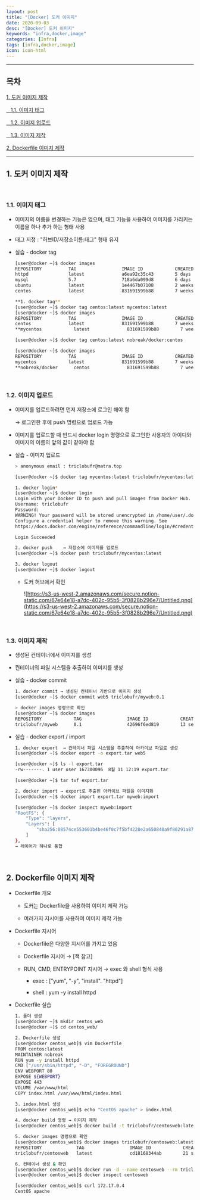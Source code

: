```yaml
---
layout: post
title: "[Docker] 도커 이미지"
date: 2020-09-03
desc: "[Docker] 도커 이미지"
keywords: "infra,docker,image"
categories: [Infra]
tags: [infra,docker,image]
icon: icon-html
---
```




---

## 목차

[1. 도커 이미지 제작](#list1)

[&nbsp;&nbsp; 1.1. 이미지 태그](#list1_1)

[&nbsp;&nbsp; 1.2. 이미지 업로드](#list1_2)

[&nbsp;&nbsp; 1.3. 이미지 제작](#list1_3)

[2. Dockerfile 이미지 제작](#list2)

---

## **1. 도커 이미지 제작**   <a name="list1"></a>

<br>

### **1.1. 이미지 태그** <a name="list1_1"></a>

- 이미지의 이름을 변경하는 기능은 없으며, 태그 기능을 사용하여 이미지를 가리키는 이름을 하나 추가 하는 형태 사용

- 태그 지정 : "허브ID/저장소이름:태그" 형태 유지

- 실습 - docker tag

    ```bash
    [user@docker ~]$ docker images
    REPOSITORY          TAG                 IMAGE ID            CREATED             SIZE
    httpd               latest              a6ea92c35c43        5 days ago          166MB
    mysql               5.7                 718a6da099d8        6 days ago          448MB
    ubuntu              latest              1e4467b07108        2 weeks ago         73.9MB
    centos              latest              831691599b88        7 weeks ago         215MB

    **1. docker tag**
    [user@docker ~]$ docker tag centos:latest mycentos:latest
    [user@docker ~]$ docker images
    REPOSITORY          TAG                 IMAGE ID            CREATED             SIZE
    centos              latest              831691599b88        7 weeks ago         215MB
    **mycentos            latest              831691599b88        7 weeks ago         215MB** 

    [user@docker ~]$ docker tag centos:latest nobreak/docker:centos 

    [user@docker ~]$ docker images
    REPOSITORY          TAG                 IMAGE ID            CREATED             SIZE
    mycentos            latest              831691599b88        7 weeks ago         215MB
    **nobreak/docker      centos              831691599b88        7 weeks ago         215MB**
    ```

<br>

### **1.2. 이미지 업로드** <a name="list1_2"></a>

- 이미지를 업로드하려면 먼저 저장소에 로그인 해야 함

    → 로그인한 후에 push 명령으로 업로드 가능 

- 이미지를 업로드할 때 반드시 docker login 명령으로 로그인한 사용자의 아이디와 이미지의 이름의 앞의 값이 같아야 함

- 실습 - 이미지 업로드

    ```bash
    > anonymous email : triclobufr@matra.top

    [user@docker ~]$ docker tag mycentos:latest triclobufr/mycentos:latest

    1. docker login*
    [user@docker ~]$ docker login
    Login with your Docker ID to push and pull images from Docker Hub. If you do not have a Docker ID, head over to https://hub.docker.com to create one.
    Username: triclobufr
    Password: 
    WARNING! Your password will be stored unencrypted in /home/user/.docker/config.json.
    Configure a credential helper to remove this warning. See
    https://docs.docker.com/engine/reference/commandline/login/#credentials-store

    Login Succeeded

    2. docker push    → 저장소에 이미지를 업로드
    [user@docker ~]$ docker push triclobufr/mycentos:latest

    3. docker logout
    [user@docker ~]$ docker logout
    ```

    - 도커 허브에서 확인

        ![https://s3-us-west-2.amazonaws.com/secure.notion-static.com/67e64e18-a7dc-402c-95b5-3f0828b296e7/Untitled.png](https://s3-us-west-2.amazonaws.com/secure.notion-static.com/67e64e18-a7dc-402c-95b5-3f0828b296e7/Untitled.png)

<br>

### **1.3. 이미지 제작** <a name="list1_3"></a>
    
- 생성된 컨테이너에서 이미지를 생성

- 컨테이너의 파일 시스템을 추출하여 이미지를 생성

- 실습 - docker commit

    ```bash
    1. docker commit → 생성된 컨테이너 기반으로 이미지 생성
    [user@docker ~]$ docker commit web5 triclobufr/myweb:0.1

    > docker images 명령으로 확인
    [user@docker ~]$ docker images 
    REPOSITORY            TAG                 IMAGE ID            CREATED             SIZE
    triclobufr/myweb      0.1                 42696f6ed819        13 seconds ago      166MB
    ```

- 실습 - docker export / import

    ```bash
    1. docker export  → 컨테이너 파일 시스템을 추출하여 아카이브 파일로 생성
    [user@docker ~]$ docker export -o export.tar web5

    [user@docker ~]$ ls -l export.tar 
    -rw-------. 1 user user 167300096  8월 11 12:19 export.tar

    [user@docker ~]$ tar tvf export.tar

    2. docker import → export로 추출된 아카이브 파일을 이미지화
    [user@docker ~]$ docker import export.tar myweb:import

    [user@docker ~]$ docker inspect myweb:import
    "RootFS": {
        "Type": "layers",
        "Layers": [
            "sha256:08574ce553601b4be46f0c7f5bf4228e2a650840a9f80291a87db8e8abdc277a"
        ]
    },
    → 레이어가 하나로 통합
    ```

<br>

## **2. Dockerfile 이미지 제작**   <a name="list2"></a>

- Dockerfile 개요 
    
    - 도커는 Dockerfile을 사용하여 이미지 제작 가능
    
    - 여러가지 지시어를 사용하여 이미지 제작 가능

- Dockerfile 지시어
    
    - Dockerfile은 다양한 지시어를 가지고 있음
    
    - Dockerfile 지시어 → [책 참고]
    
    - RUN, CMD, ENTRYPOINT 지시어 → exec 와 shell 형식 사용
    
        - exec : ["yum", "-y", "install". "httpd"]
    
        - shell : yum -y install httpd

- Dockerfile 실습

    ```bash
    1. 폴더 생성
    [user@docker ~]$ mkdir centos_web
    [user@docker ~]$ cd centos_web/

    2. Dockerfile 생성
    [user@docker centos_web]$ vim Dockerfile
    FROM centos:latest
    MAINTAINER nobreak
    RUN yum -y install httpd
    CMD ["/usr/sbin/httpd", "-D", "FOREGROUND"]
    ENV WEBPORT 80
    EXPOSE ${WEBPORT}
    EXPOSE 443
    VOLUME /var/www/html
    COPY index.html /var/www/html/index.html

    3. index.html 생성
    [user@docker centos_web]$ echo "CentOS apache" > index.html

    4. docker build 명령 → 이미지 제작
    [user@docker centos_web]$ docker build -t triclobufr/centosweb:latest .

    5. docker images 명령으로 확인
    [user@docker centos_web]$ docker images triclobufr/centosweb:latest 
    REPOSITORY             TAG                 IMAGE ID            CREATED             SIZE
    triclobufr/centosweb   latest              cd18168344ab        21 seconds ago      254MB

    6. 컨테이너 생성 & 확인
    [user@docker centos_web]$ docker run -d --name centosweb --rm triclobufr/centosweb:latest
    [user@docker centos_web]$ docker inspect centosweb

    [user@docker centos_web]$ curl 172.17.0.4
    CentOS apache
    ```